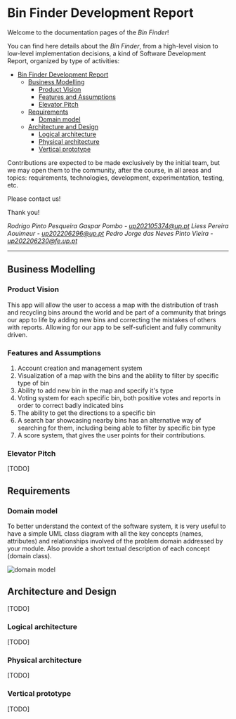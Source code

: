 <!-- README.md for LEIC-ES-2023-24 -->

# Bin Finder Development Report

Welcome to the documentation pages of the _Bin Finder_!

You can find here details about the _Bin Finder_, from a high-level vision to low-level implementation decisions, a kind of Software Development Report, organized by type of activities: 

- [Bin Finder Development Report](#bin-finder-development-report)
  - [Business Modelling](#business-modelling)
    - [Product Vision](#product-vision)
    - [Features and Assumptions](#features-and-assumptions)
    - [Elevator Pitch](#elevator-pitch)
  - [Requirements](#requirements)
    - [Domain model](#domain-model)
  - [Architecture and Design](#architecture-and-design)
    - [Logical architecture](#logical-architecture)
    - [Physical architecture](#physical-architecture)
    - [Vertical prototype](#vertical-prototype)

Contributions are expected to be made exclusively by the initial team, but we may open them to the community, after the course, in all areas and topics: requirements, technologies, development, experimentation, testing, etc.

Please contact us!

Thank you!

*Rodrigo Pinto Pesqueira Gaspar Pombo - up202105374@up.pt*
*Liess Pereira Aouimeur - up202206296@up.pt*
*Pedro Jorge das Neves Pinto Vieira - up202206230@fe.up.pt*

---
## Business Modelling

### Product Vision

This app will allow the user to access a map with the distribution of trash and recycling bins around the world and be part of a community that brings our app to life by adding new bins and correcting the mistakes of others with reports. Allowing for our app to be self-suficient and fully community driven.

### Features and Assumptions

1. Account creation and management system
2. Visualization of a map with the bins and the ability to filter by specific type of bin
3. Ability to add new bin in the map and specify it's type
4. Voting system for each specific bin, both positive votes and reports in order to correct badly indicated bins
5. The ability to get the directions to a specific bin
6. A search bar showcasing nearby bins has an alternative way of searching for them, including being able to filter by specific bin type
7. A score system, that gives the user points for their contributions.

### Elevator Pitch

[TODO]

## Requirements

### Domain model

To better understand the context of the software system, it is very useful to have a simple UML class diagram with all the key concepts (names, attributes) and relationships involved of the problem domain addressed by your module. 
Also provide a short textual description of each concept (domain class). 

![domain model](https://github.com/FEUP-LEIC-ES-2023-24/2LEIC13T3/raw/main/domain_model.jpeg)

## Architecture and Design

[TODO]

### Logical architecture

[TODO]

### Physical architecture

[TODO]

### Vertical prototype

[TODO]
